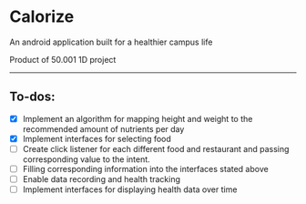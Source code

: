 # Calorize

An android application built for a healthier campus life

Product of 50.001 1D project

---

## To-dos:

- [x] Implement an algorithm for mapping height and weight to the recommended amount of nutrients per day
- [x] Implement interfaces for selecting food
- [ ] Create click listener for each different food and restaurant and passing corresponding value to the intent.
- [ ] Filling corresponding information into the interfaces stated above
- [ ] Enable data recording and health tracking
- [ ] Implement interfaces for displaying health data over time
